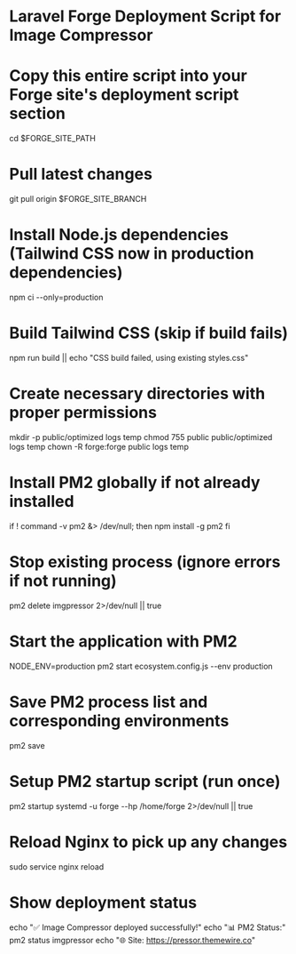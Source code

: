 # Laravel Forge Deployment Script for Image Compressor
# Copy this entire script into your Forge site's deployment script section

cd $FORGE_SITE_PATH

# Pull latest changes
git pull origin $FORGE_SITE_BRANCH

# Install Node.js dependencies (Tailwind CSS now in production dependencies)
npm ci --only=production

# Build Tailwind CSS (skip if build fails)
npm run build || echo "CSS build failed, using existing styles.css"

# Create necessary directories with proper permissions
mkdir -p public/optimized logs temp
chmod 755 public public/optimized logs temp
chown -R forge:forge public logs temp

# Install PM2 globally if not already installed
if ! command -v pm2 &> /dev/null; then
    npm install -g pm2
fi

# Stop existing process (ignore errors if not running)
pm2 delete imgpressor 2>/dev/null || true

# Start the application with PM2
NODE_ENV=production pm2 start ecosystem.config.js --env production

# Save PM2 process list and corresponding environments
pm2 save

# Setup PM2 startup script (run once)
pm2 startup systemd -u forge --hp /home/forge 2>/dev/null || true

# Reload Nginx to pick up any changes
sudo service nginx reload

# Show deployment status
echo "✅ Image Compressor deployed successfully!"
echo "📊 PM2 Status:"
pm2 status imgpressor
echo "🌐 Site: https://pressor.themewire.co"